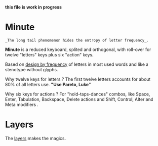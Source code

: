 __this file is work in progress__

# Minute 

    _The long tail phenomenon hides the entropy of letter frequency_. 

__Minute__ is a reduced keyboard, splited and orthogonal, with roll-over for twelve "letters" keys plus six "action" keys.

Based on [design by frequency](https://github.com/agsb/minute/blob/main/docs/Frequency.md) of letters in most used words and like a stenotype without glyphs. 

Why twelve keys for letters ? The first twelve letters accounts for about 80% of all letters use. __"Use Pareto, Luke"__

Why six keys for actions ? For "hold-taps-dances" combos, like Space, Enter, Tabulation, Backspace, Delete actions and Shift, Control, Alter and Meta modifiers .

# Layers

The [layers](https://github.com/agsb/minute/blob/main/docs/keebs.md) makes the magics.




